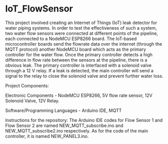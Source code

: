# IoT_FlowSensor
This project involved creating an Internet of Things (IoT) leak detector for water piping systems. In order to test the effectiveness of such a system, two water flow sensors were connected at different points of the pipeline, each connected to a NodeMCU ESP8266 board. The IoT-based microcontroller boards send the flowrate data over the internet (through the MQTT protocol) another NodeMCU board which acts as the primary controller for the water flow. Once the primary controller detects a high difference in flow rate between the sensors at the pipeline, there is a obvious leak. The primary controller is interfaced with a solenoid valve through a 12 V relay. If a leak is detected, the main controller will send a signal to the relay to close the solenoid valve and prevent further water loss. 

Project Components:

Electronic Components - NodeMCU ESP8266, 5V flow rate sensor, 12V Solenoid Valve, 12V Relay.

Software/Programming Languages - Arduino IDE, MQTT

Instructions for the repository:
The Arduino IDE codes for Flow Sensor 1 and Flow Sensor 2 are named NEW_MQTT_subscribe.ino and NEW_MQTT_subscribe2.ino respectively. As for the code of the main controller, it is named NEW_PANEL3.ino. 

